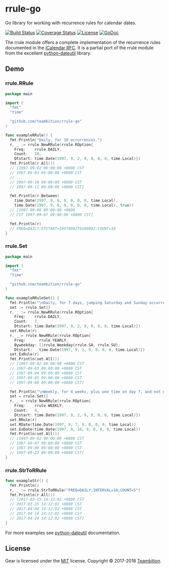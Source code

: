# rrule-go

Go library for working with recurrence rules for calendar dates.

[![Build Status](http://img.shields.io/travis/teambition/rrule-go.svg?style=flat-square)](https://travis-ci.org/teambition/rrule-go)
[![Coverage Status](http://img.shields.io/coveralls/teambition/rrule-go.svg?style=flat-square)](https://coveralls.io/r/teambition/rrule-go)
[![License](http://img.shields.io/badge/license-mit-blue.svg?style=flat-square)](https://raw.githubusercontent.com/teambition/rrule-go/master/LICENSE)
[![GoDoc](http://img.shields.io/badge/go-documentation-blue.svg?style=flat-square)](http://godoc.org/github.com/teambition/rrule-go)

The rrule module offers a complete implementation of the recurrence rules documented in the [iCalendar
RFC](http://www.ietf.org/rfc/rfc2445.txt). It is a partial port of the rrule module from the excellent [python-dateutil](http://labix.org/python-dateutil/) library.

## Demo

### rrule.RRule

```go
package main

import (
  "fmt"
  "time"

  "github.com/teambition/rrule-go"
)

func exampleRRule() {
  fmt.Println("Daily, for 10 occurrences.")
  r, _ := rrule.NewRRule(rrule.ROption{
    Freq:    rrule.DAILY,
    Count:   10,
    Dtstart: time.Date(1997, 9, 2, 9, 0, 0, 0, time.Local)})
  fmt.Println(r.All())
  // [1997-09-02 09:00:00 +0800 CST
  // 1997-09-03 09:00:00 +0800 CST
  // ...
  // 1997-09-10 09:00:00 +0800 CST
  // 1997-09-11 09:00:00 +0800 CST]

  fmt.Println(r.Between(
    time.Date(1997, 9, 6, 0, 0, 0, 0, time.Local),
    time.Date(1997, 9, 8, 0, 0, 0, 0, time.Local), true))
  // [1997-09-06 09:00:00 +0800
  // CST 1997-09-07 09:00:00 +0800 CST]

  fmt.Println(r)
  // FREQ=DAILY;DTSTART=19970902T010000Z;COUNT=10
}
```

### rrule.Set

```go
package main

import (
  "fmt"
  "time"

  "github.com/teambition/rrule-go"
)

func exampleRRuleSet() {
  fmt.Println("\nDaily, for 7 days, jumping Saturday and Sunday occurrences.")
  set := rrule.Set{}
  r, _ := rrule.NewRRule(rrule.ROption{
    Freq:    rrule.DAILY,
    Count:   7,
    Dtstart: time.Date(1997, 9, 2, 9, 0, 0, 0, time.Local)})
  set.RRule(r)
  r, _ = rrule.NewRRule(rrule.ROption{
    Freq:      rrule.YEARLY,
    Byweekday: []rrule.Weekday{rrule.SA, rrule.SU},
    Dtstart:   time.Date(1997, 9, 2, 9, 0, 0, 0, time.Local)})
  set.ExRule(r)
  fmt.Println(set.All())
  // [1997-09-02 09:00:00 +0800 CST
  // 1997-09-03 09:00:00 +0800 CST
  // 1997-09-04 09:00:00 +0800 CST
  // 1997-09-05 09:00:00 +0800 CST
  // 1997-09-08 09:00:00 +0800 CST]

  fmt.Println("\nWeekly, for 4 weeks, plus one time on day 7, and not on day 16.")
  set = rrule.Set{}
  r, _ = rrule.NewRRule(rrule.ROption{
    Freq:    rrule.WEEKLY,
    Count:   4,
    Dtstart: time.Date(1997, 9, 2, 9, 0, 0, 0, time.Local)})
  set.RRule(r)
  set.RDate(time.Date(1997, 9, 7, 9, 0, 0, 0, time.Local))
  set.ExDate(time.Date(1997, 9, 16, 9, 0, 0, 0, time.Local))
  fmt.Println(set.All())
  // [1997-09-02 09:00:00 +0800 CST
  // 1997-09-07 09:00:00 +0800 CST
  // 1997-09-09 09:00:00 +0800 CST
  // 1997-09-23 09:00:00 +0800 CST]
}
```

### rrule.StrToRRule

```go
func exampleStr() {
  fmt.Println()
  r, _ := rrule.StrToRRule("FREQ=DAILY;INTERVAL=10;COUNT=5")
  fmt.Println(r.All())
  // [2017-03-15 14:12:02 +0800 CST
  // 2017-03-25 14:12:02 +0800 CST
  // 2017-04-04 14:12:02 +0800 CST
  // 2017-04-14 14:12:02 +0800 CST
  // 2017-04-24 14:12:02 +0800 CST]
}
```

For more examples see [python-dateutil](http://labix.org/python-dateutil/) documentation.

## License

Gear is licensed under the [MIT](https://github.com/teambition/gear/blob/master/LICENSE) license.
Copyright &copy; 2017-2018 [Teambition](https://www.teambition.com).
